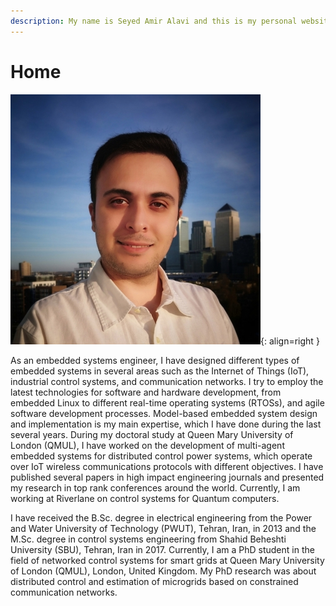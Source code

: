 ```yaml
---
description: My name is Seyed Amir Alavi and this is my personal website. I frequently publish articles about IoT, control systems and embedded software development based on my latest research experience.
---
```


# Home

![Seyed Amir Alavi Photo](images/seyed-amir-alavi.jpeg){: align=right }

As an embedded systems engineer, I have designed different types of embedded systems in several areas such as the Internet of Things (IoT), industrial control systems, and communication networks. I try to employ the latest technologies for software and hardware development, from embedded Linux to different real-time operating systems (RTOSs), and agile software development processes. Model-based embedded system design and implementation is my main expertise, which I have done during the last several years. During my doctoral study at Queen Mary University of London (QMUL), I have worked on the development of multi-agent embedded systems for distributed control power systems, which operate over IoT wireless communications protocols with different objectives. I have published several papers in high impact engineering journals and presented my research in top rank conferences around the world. Currently, I am working at Riverlane on control systems for Quantum computers.

I have received the B.Sc. degree in electrical engineering from the Power and Water University of Technology (PWUT), Tehran, Iran, in 2013 and the M.Sc. degree in control systems engineering from Shahid Beheshti University (SBU), Tehran, Iran in 2017. Currently, I am a PhD student in the field of networked control systems for smart grids at Queen Mary University of London (QMUL), London, United Kingdom. My PhD research was about distributed control and estimation of microgrids based on constrained communication networks.
